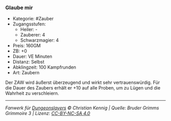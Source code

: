 ### Glaube mir

- Kategorie: #Zauber
- Zugangsstufen:
  - Heiler: -
  - Zauberer: 4
  - Schwarzmagier: 4
- Preis: 160GM
- ZB: +0
- Dauer: VE Minuten
- Distanz: Selbst
- Abklingzeit: 100 Kampfrunden
- Art: Zaubern

Der ZAW wird äußerst überzeugend und wirkt sehr vertrauenswürdig. Für die Dauer des Zaubers erhält er +10 auf alle Proben, um zu Lügen und die Wahrheit zu verschleiern.

---

_Fanwerk für [Dungeonslayers](https://www.dungeonslayers.net/) © Christian Kennig | Quelle: Bruder Grimms Grimmoire 3 | Lizenz: [CC-BY-NC-SA 4.0](https://creativecommons.org/licenses/by-nc-sa/4.0/deed.de)_
